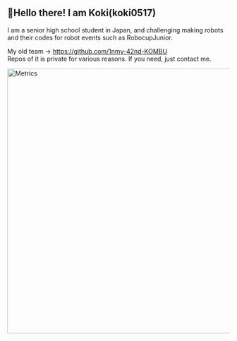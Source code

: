 ## 👋Hello there!  I am Koki(koki0517)
I am a senior high school student in Japan, 
and challenging making robots and their codes for robot events such as RobocupJunior.

My old team -> https://github.com/1nmy-42nd-KOMBU  
Repos of it is private for various reasons. If you need, just contact me. 

<img width="600" alt="Metrics" src="https://metrics.lecoq.io/koki0517?template=classic&base.indepth=true&base.community=0&base.repositories=0&isocalendar=1&languages=1&activity=1&base=header%2C%20activity%2C%20community%2C%20repositories%2C%20metadata&base.indepth=true&base.hireable=false&base.skip=false&isocalendar=false&isocalendar.duration=full-year&languages=false&languages.limit=8&languages.threshold=0%25&languages.other=false&languages.colors=github&languages.sections=most-used&languages.indepth=false&languages.analysis.timeout=15&languages.analysis.timeout.repositories=7.5&languages.categories=markup%2C%20programming&languages.recent.categories=markup%2C%20programming&languages.recent.load=300&languages.recent.days=14&activity=false&activity.limit=5&activity.load=300&activity.days=14&activity.visibility=all&activity.timestamps=false&activity.filter=all&config.timezone=Asia%2FTokyo">
